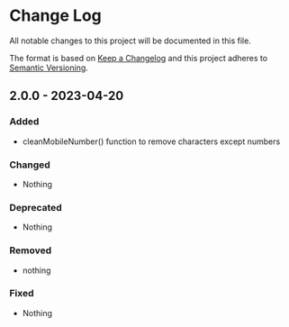 # Change Log
All notable changes to this project will be documented in this file.

The format is based on [Keep a Changelog](https://keepachangelog.com) and this project adheres to [Semantic Versioning](https://semver.org).

## 2.0.0 - 2023-04-20

### Added

- cleanMobileNumber() function to remove characters except numbers

### Changed

- Nothing

### Deprecated

- Nothing

### Removed

- nothing

### Fixed

- Nothing